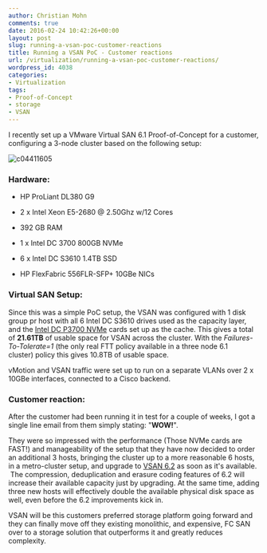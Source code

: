 ```yaml
---
author: Christian Mohn
comments: true
date: 2016-02-24 10:42:26+00:00
layout: post
slug: running-a-vsan-poc-customer-reactions
title: Running a VSAN PoC - Customer reactions
url: /virtualization/running-a-vsan-poc-customer-reactions/
wordpress_id: 4038
categories:
- Virtualization
tags:
- Proof-of-Concept
- storage
- VSAN
---
```


I recently set up a VMware Virtual SAN 6.1 Proof-of-Concept for a customer, configuring a 3-node cluster based on the following setup:
<!--more-->
![c04411605](/img/c04411605-300x225.png#floatright)

### Hardware:

  * HP ProLiant DL380 G9

  * 2 x Intel Xeon E5-2680 @ 2.50Ghz w/12 Cores

  * 392 GB RAM

  * 1 x Intel DC 3700 800GB NVMe

  * 6 x Intel DC S3610 1.4TB SSD

  * HP FlexFabric 556FLR-SFP+ 10GBe NICs


### Virtual SAN Setup:

Since this was a simple PoC setup, the VSAN was configured with 1 disk group pr host with all 6 Intel DC S3610 drives used as the capacity layer, and the [Intel DC P3700 NVMe](http://www.intel.com/content/www/us/en/solid-state-drives/intel-ssd-dc-family-for-pcie.html) cards set up as the cache. This gives a total of **21.61TB** of usable space for VSAN across the cluster. With the _Failures-To-Tolerate=1_ (the only real FTT policy available in a three node 6.1 cluster) policy this gives 10.8TB of usable space.

vMotion and VSAN traffic were set up to run on a separate VLANs over 2 x 10GBe interfaces, connected to a Cisco backend.



### Customer reaction:



After the customer had been running it in test for a couple of weeks, I got a single line email from them simply stating: "**WOW!**".

They were so impressed with the performance (Those NVMe cards are FAST!) and manageability of the setup that they have now decided to order an additional 3 hosts, bringing the cluster up to a more reasonable 6 hosts, in a metro-cluster setup, and upgrade to [VSAN 6.2](https://www.vmware.com/products/whats-new-virtual-san) as soon as it's available.  The compression, deduplication and erasure coding features of 6.2 will increase their available capacity just by upgrading. At the same time, adding three new hosts will effectively double the available physical disk space as well, even before the 6.2 improvements kick in.

VSAN will be this customers preferred storage platform going forward and they can finally move off they existing monolithic, and expensive, FC SAN over to a storage solution that outperforms it and greatly reduces complexity.
